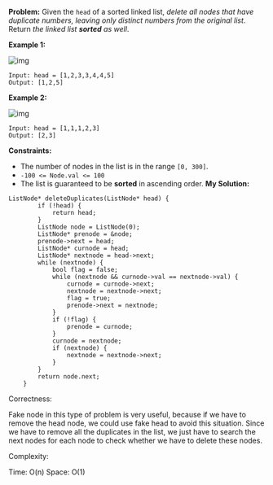 **Problem:**
Given the `head` of a sorted linked list, *delete all nodes that have duplicate numbers, leaving only distinct numbers from the original list*. Return *the linked list **sorted** as well*.

 

**Example 1:**

![img](https://assets.leetcode.com/uploads/2021/01/04/linkedlist1.jpg)

```
Input: head = [1,2,3,3,4,4,5]
Output: [1,2,5]
```

**Example 2:**

![img](https://assets.leetcode.com/uploads/2021/01/04/linkedlist2.jpg)

```
Input: head = [1,1,1,2,3]
Output: [2,3]
```

 

**Constraints:**

- The number of nodes in the list is in the range `[0, 300]`.
- `-100 <= Node.val <= 100`
- The list is guaranteed to be **sorted** in ascending order.
**My Solution:**
```
ListNode* deleteDuplicates(ListNode* head) {
        if (!head) {
            return head;
        }
        ListNode node = ListNode(0);
        ListNode* prenode = &node;
        prenode->next = head;
        ListNode* curnode = head;
        ListNode* nextnode = head->next;
        while (nextnode) {
            bool flag = false;
            while (nextnode && curnode->val == nextnode->val) {
                curnode = curnode->next;
                nextnode = nextnode->next;
                flag = true;
                prenode->next = nextnode;
            }
            if (!flag) {
                prenode = curnode;
            }
            curnode = nextnode;
            if (nextnode) {
                nextnode = nextnode->next;
            }
        }
        return node.next;
    }
```
Correctness:

Fake node in this type of problem is very useful, because if we have to remove the head node, we could use fake head to avoid this situation. Since we have to remove all the duplicates in the list, we just have to search the next nodes for each node to check whether we have to delete these nodes.

Complexity:

Time: O(n)
Space: O(1)
